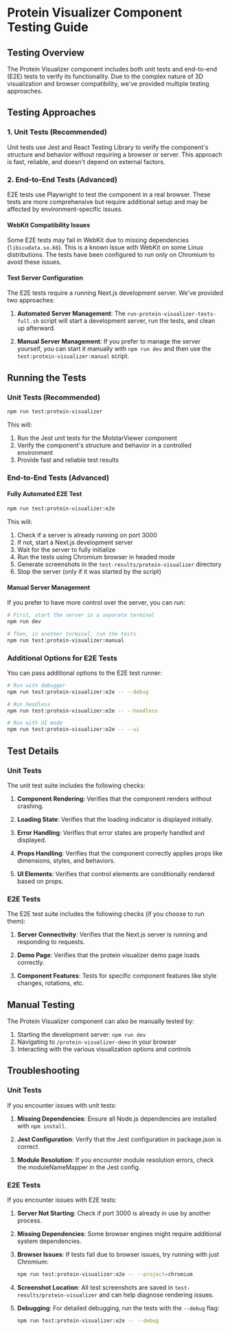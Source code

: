 # Protein Visualizer Component Testing Guide

## Testing Overview

The Protein Visualizer component includes both unit tests and end-to-end (E2E) tests to verify its functionality. Due to the complex nature of 3D visualization and browser compatibility, we've provided multiple testing approaches.

## Testing Approaches

### 1. Unit Tests (Recommended)

Unit tests use Jest and React Testing Library to verify the component's structure and behavior without requiring a browser or server. This approach is fast, reliable, and doesn't depend on external factors.

### 2. End-to-End Tests (Advanced)

E2E tests use Playwright to test the component in a real browser. These tests are more comprehensive but require additional setup and may be affected by environment-specific issues.

#### WebKit Compatibility Issues

Some E2E tests may fail in WebKit due to missing dependencies (`libicudata.so.66`). This is a known issue with WebKit on some Linux distributions. The tests have been configured to run only on Chromium to avoid these issues.

#### Test Server Configuration

The E2E tests require a running Next.js development server. We've provided two approaches:

1. **Automated Server Management**: The `run-protein-visualizer-tests-full.sh` script will start a development server, run the tests, and clean up afterward.

2. **Manual Server Management**: If you prefer to manage the server yourself, you can start it manually with `npm run dev` and then use the `test:protein-visualizer:manual` script.

## Running the Tests

### Unit Tests (Recommended)

```bash
npm run test:protein-visualizer
```

This will:
1. Run the Jest unit tests for the MolstarViewer component
2. Verify the component's structure and behavior in a controlled environment
3. Provide fast and reliable test results

### End-to-End Tests (Advanced)

#### Fully Automated E2E Test

```bash
npm run test:protein-visualizer:e2e
```

This will:
1. Check if a server is already running on port 3000
2. If not, start a Next.js development server
3. Wait for the server to fully initialize
4. Run the tests using Chromium browser in headed mode
5. Generate screenshots in the `test-results/protein-visualizer` directory
6. Stop the server (only if it was started by the script)

#### Manual Server Management

If you prefer to have more control over the server, you can run:

```bash
# First, start the server in a separate terminal
npm run dev

# Then, in another terminal, run the tests
npm run test:protein-visualizer:manual
```

### Additional Options for E2E Tests

You can pass additional options to the E2E test runner:

```bash
# Run with debugger
npm run test:protein-visualizer:e2e -- --debug

# Run headless
npm run test:protein-visualizer:e2e -- --headless

# Run with UI mode
npm run test:protein-visualizer:e2e -- --ui
```

## Test Details

### Unit Tests

The unit test suite includes the following checks:

1. **Component Rendering**: Verifies that the component renders without crashing.

2. **Loading State**: Verifies that the loading indicator is displayed initially.

3. **Error Handling**: Verifies that error states are properly handled and displayed.

4. **Props Handling**: Verifies that the component correctly applies props like dimensions, styles, and behaviors.

5. **UI Elements**: Verifies that control elements are conditionally rendered based on props.

### E2E Tests

The E2E test suite includes the following checks (if you choose to run them):

1. **Server Connectivity**: Verifies that the Next.js server is running and responding to requests.

2. **Demo Page**: Verifies that the protein visualizer demo page loads correctly.

3. **Component Features**: Tests for specific component features like style changes, rotations, etc.

## Manual Testing

The Protein Visualizer component can also be manually tested by:

1. Starting the development server: `npm run dev`
2. Navigating to `/protein-visualizer-demo` in your browser
3. Interacting with the various visualization options and controls

## Troubleshooting

### Unit Tests

If you encounter issues with unit tests:

1. **Missing Dependencies**: Ensure all Node.js dependencies are installed with `npm install`.

2. **Jest Configuration**: Verify that the Jest configuration in package.json is correct.

3. **Module Resolution**: If you encounter module resolution errors, check the moduleNameMapper in the Jest config.

### E2E Tests

If you encounter issues with E2E tests:

1. **Server Not Starting**: Check if port 3000 is already in use by another process.

2. **Missing Dependencies**: Some browser engines might require additional system dependencies.

3. **Browser Issues**: If tests fail due to browser issues, try running with just Chromium:
   ```bash
   npm run test:protein-visualizer:e2e -- --project=chromium
   ```

4. **Screenshot Location**: All test screenshots are saved in `test-results/protein-visualizer` and can help diagnose rendering issues.

5. **Debugging**: For detailed debugging, run the tests with the `--debug` flag:
   ```bash
   npm run test:protein-visualizer:e2e -- --debug
   ```